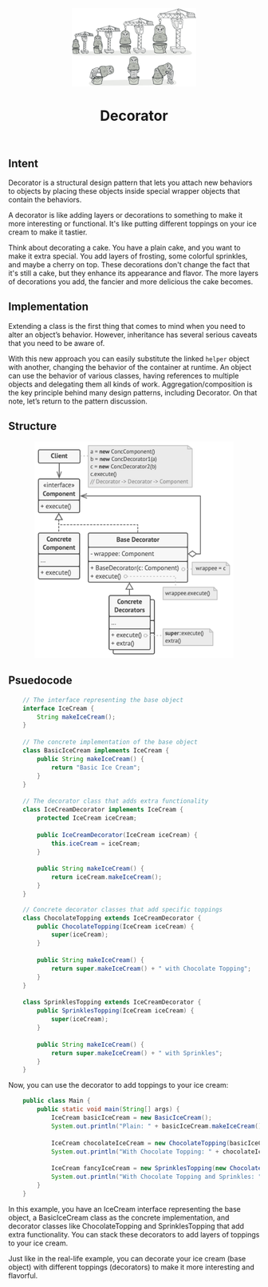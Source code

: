 <div align="center" id="top">
  <a href="">
    <img src="../assets/imgs/bgs/decorator.png" alt="Logo" width="250px">
  </a>

  <h1 align="center">Decorator</h1>
</div>

<br />

## Intent
Decorator is a structural design pattern that lets you attach new behaviors to objects by placing these objects inside special wrapper objects that contain the behaviors.

A decorator is like adding layers or decorations to something to make it more interesting or functional. It's like putting different toppings on your ice cream to make it tastier.

Think about decorating a cake. You have a plain cake, and you want to make it extra special. You add layers of frosting, some colorful sprinkles, and maybe a cherry on top. These decorations don't change the fact that it's still a cake, but they enhance its appearance and flavor. The more layers of decorations you add, the fancier and more delicious the cake becomes.

## Implementation
Extending a class is the first thing that comes to mind when you need to alter an object’s behavior. However, inheritance has several serious caveats that you need to be aware of.

With this new approach you can easily substitute the linked `helper` object with another, changing the behavior of the container at runtime. An object can use the behavior of various classes, having references to multiple objects and delegating them all kinds of work. Aggregation/composition is the key principle behind many design patterns, including Decorator. On that note, let’s return to the pattern discussion.

## Structure

<p align="center">
    <img src="../assets/imgs/structures/decorator.png" alt="Singleton Structure" width="400px">
</p>

## Psuedocode

```java
    // The interface representing the base object
    interface IceCream {
        String makeIceCream();
    }

    // The concrete implementation of the base object
    class BasicIceCream implements IceCream {
        public String makeIceCream() {
            return "Basic Ice Cream";
        }
    }

    // The decorator class that adds extra functionality
    class IceCreamDecorator implements IceCream {
        protected IceCream iceCream;

        public IceCreamDecorator(IceCream iceCream) {
            this.iceCream = iceCream;
        }

        public String makeIceCream() {
            return iceCream.makeIceCream();
        }
    }
```

```java
    // Concrete decorator classes that add specific toppings
    class ChocolateTopping extends IceCreamDecorator {
        public ChocolateTopping(IceCream iceCream) {
            super(iceCream);
        }

        public String makeIceCream() {
            return super.makeIceCream() + " with Chocolate Topping";
        }
    }

    class SprinklesTopping extends IceCreamDecorator {
        public SprinklesTopping(IceCream iceCream) {
            super(iceCream);
        }

        public String makeIceCream() {
            return super.makeIceCream() + " with Sprinkles";
        }
    }
```

Now, you can use the decorator to add toppings to your ice cream:


```java
    public class Main {
        public static void main(String[] args) {
            IceCream basicIceCream = new BasicIceCream();
            System.out.println("Plain: " + basicIceCream.makeIceCream());

            IceCream chocolateIceCream = new ChocolateTopping(basicIceCream);
            System.out.println("With Chocolate Topping: " + chocolateIceCream.makeIceCream());

            IceCream fancyIceCream = new SprinklesTopping(new ChocolateTopping(basicIceCream));
            System.out.println("With Chocolate Topping and Sprinkles: " + fancyIceCream.makeIceCream());
        }
    }
```

In this example, you have an IceCream interface representing the base object, a BasicIceCream class as the concrete implementation, and decorator classes like ChocolateTopping and SprinklesTopping that add extra functionality. You can stack these decorators to add layers of toppings to your ice cream.

Just like in the real-life example, you can decorate your ice cream (base object) with different toppings (decorators) to make it more interesting and flavorful.
